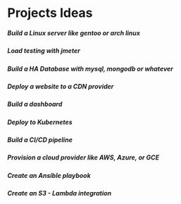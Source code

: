 # Projects Ideas

##### Build a Linux server like gentoo or arch linux
##### Load testing with jmeter
##### Build a HA Database with mysql, mongodb or whatever
##### Deploy a website to a CDN provider
##### Build a dashboard
##### Deploy to Kubernetes
##### Build a CI/CD pipeline
##### Provision a cloud provider like AWS, Azure, or GCE
##### Create an Ansible playbook
##### Create an S3 - Lambda integration
